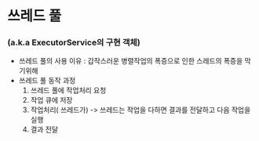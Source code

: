 # 쓰레드 풀

### (a.k.a ExecutorService의 구현 객체)

- 쓰레드 풀의 사용 이유 : 갑작스러운 병렬작업의 폭증으로 인한 스레드의 폭증을 막기위해
- 쓰레드 풀 동작 과정
  1. 쓰레드 풀에 작업처리 요청
  2. 작업 큐에 저장
  3. 작업처리( 쓰레드가) -> 쓰레드는 작업을 다하면 결과를 전달하고 다음 작업을 실행
  4. 결과 전달